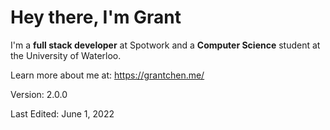 # Hey there, I'm Grant

I'm a **full stack developer** at Spotwork and a **Computer Science** student at the University of Waterloo.

Learn more about me at: https://grantchen.me/

Version: 2.0.0

Last Edited: June 1, 2022
